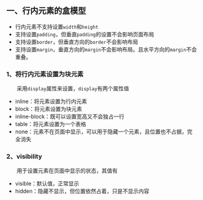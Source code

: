 ## 一、行内元素的盒模型
* 行内元素不支持设置`width`和`height`
* 支持设置`padding`，但垂直`padding`的设置不会影响页面布局
* 支持设置`border`，但垂直方向的`border`不会影响布局
* 支持设置`margin`，垂直方向的`margin`不会影响布局。且水平方向的`margin`不会重叠。

### 1、将行内元素设置为块元素
&nbsp;&nbsp;&nbsp;&nbsp;&nbsp;&nbsp;&nbsp;采用`display`属性来设置，`display`有两个属性值
* inline：将元素设置为行内元素
* block：将元素设置为块元素
* inline-block：既可以设置宽高又不会独占一行
* table：将元素设置为一个表格
* none：元素不在页面中显示，可以用于隐藏一个元素，且位置也不占据，完全消失

### 2、visibility
&nbsp;&nbsp;&nbsp;&nbsp;&nbsp;&nbsp;&nbsp;用于设置元素在页面中显示的状态，其值有
* visible：默认值，正常显示
* hidden：隐藏不显示，但位置依然占着，只是不显示内容